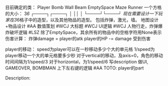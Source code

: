 目前确定的类：
Player
Bomb
Wall
Beam
EmptySpace
Maze
Runner
一个方格的大小：
3*6
┌────┐┌────┐
│    ││    │
└────┘└────┘
现在需要设计一下玩家在3*6格子中的造型，以及其他物品的造型。
包括炸弹，激光，墙。
地图设计+物品设计 #AA
数值策划 #WCJ
大标题 #WCJ
UI逻辑 #WCJ
人物行走，炸弹爆炸破坏逻辑 #LSZ
除了EmptySpace，其余所有的物品中的空格字符用None表示
伤害计算：
炸弹damage = player的atk
player的HP -= damage 受到伤害

player的移动：
speed为player可以在一秒移动多少个大的单元格
1/speed为player移动一个大的单元格要多少秒
对于vertical的移动，及axis=0，角色的移动时间间隔为1/speed/3
对于horizontal，为1/speed/6
写description
做UI, GAMEOVER, BOMBMAN
上下左右键的逻辑 #AA
TOTO:
player的part

Description:
